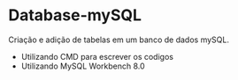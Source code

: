 # Database-mySQL
Criação e adição de tabelas em um banco de dados mySQL.
- Utilizando CMD para escrever os codigos
- Utilizando MySQL Workbench 8.0


